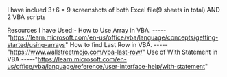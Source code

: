I have inclued 3+6 = 9 screenshots of both Excel file(9 sheets in total)
AND 2 VBA scripts


Resources I have Used:-
How to Use Array in VBA.
-----"https://learn.microsoft.com/en-us/office/vba/language/concepts/getting-started/using-arrays"
How to find Last Row in VBA.
-----"https://www.wallstreetmojo.com/vba-last-row/"
Use of With Statement in VBA
-----"https://learn.microsoft.com/en-us/office/vba/language/reference/user-interface-help/with-statement"
